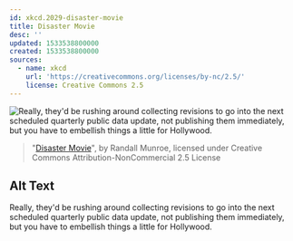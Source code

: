 ```yaml
---
id: xkcd.2029-disaster-movie
title: Disaster Movie
desc: ''
updated: 1533538800000
created: 1533538800000
sources:
  - name: xkcd
    url: 'https://creativecommons.org/licenses/by-nc/2.5/'
    license: Creative Commons 2.5
---
```

![Really, they'd be rushing around collecting revisions to go into the next scheduled quarterly public data update, not publishing them immediately, but you have to embellish things a little for Hollywood.](https://imgs.xkcd.com/comics/disaster_movie.png)
> "[Disaster Movie](https://xkcd.com/2029/)", by Randall Munroe, licensed under Creative Commons Attribution-NonCommercial 2.5 License

## Alt Text
Really, they'd be rushing around collecting revisions to go into the next scheduled quarterly public data update, not publishing them immediately, but you have to embellish things a little for Hollywood.
